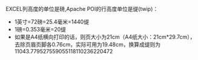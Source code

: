 EXCEL列高度的单位是磅,Apache POI的行高度单位是缇(twip)：
+ 1英寸=72磅=25.4毫米=1440缇
+ 1磅=0.353毫米=20缇
+ 如果是A4纸横向打印的话，则页大小为21cm（A4纸大小：21cm*29.7cm），去除页眉页脚各0.76cm，实际可用为19.48cm，换算成缇则为11043.779527559055118110236220472